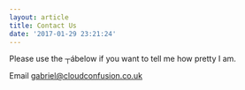 ```yaml
---
layout: article
title: Contact Us
date: '2017-01-29 23:21:24'
---
```



Please use the ┬ábelow if you want to tell me how pretty I am.

Email [gabriel@cloudconfusion.co.uk](mailto:gabriel@cloudconfusion.co.uk)



